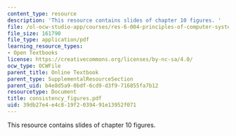 ```yaml
---
content_type: resource
description: 'This resource contains slides of chapter 10 figures. '
file: /ol-ocw-studio-app/courses/res-6-004-principles-of-computer-system-design-an-introduction-spring-2009/39db27e4e4c819f2039491e13952f071_consistency_figures.pdf
file_size: 161790
file_type: application/pdf
learning_resource_types:
- Open Textbooks
license: https://creativecommons.org/licenses/by-nc-sa/4.0/
ocw_type: OCWFile
parent_title: Online Textbook
parent_type: SupplementalResourceSection
parent_uid: b4e8d5a9-0bdf-6cd9-d3f9-716855fa7b12
resourcetype: Document
title: consistency_figures.pdf
uid: 39db27e4-e4c8-19f2-0394-91e13952f071
---
```

This resource contains slides of chapter 10 figures. 